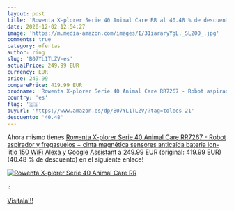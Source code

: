 ```yaml
---
layout: post
title: 'Rowenta X-plorer Serie 40 Animal Care RR al 40.48 % de descuento'
date: 2020-12-02 12:54:27
image: 'https://m.media-amazon.com/images/I/31iararyYgL._SL200_.jpg'
comments: true
category: ofertas
author: ring
slug: 'B07YL1TLZV-es'
actualPrice: 249.99 EUR
currency: EUR
price: 249.99
comparePrice: 419.99 EUR
prodname: 'Rowenta X-plorer Serie 40 Animal Care RR7267 - Robot aspirador y fregasuelos + cinta magnética  sensores anticaída  bateria ion-litio 150  WiFi  Alexa y Google Assistant'
country: 'es'
flag: '🇪🇸'
buyurl: 'https://www.amazon.es/dp/B07YL1TLZV/?tag=tolees-21'
descuento: '40.48'
---
```


Ahora mismo tienes [Rowenta X-plorer Serie 40 Animal Care RR7267 - Robot aspirador y fregasuelos + cinta magnética  sensores anticaída  bateria ion-litio 150  WiFi  Alexa y Google Assistant](https://www.amazon.es/dp/B07YL1TLZV/?tag=tolees-21) a 249.99 EUR (original: 419.99 EUR) (40.48 %  de descuento) en el siguiente enlace!

[![Rowenta X-plorer Serie 40 Animal Care RR](https://m.media-amazon.com/images/I/31iararyYgL._SL200_.jpg)](https://www.amazon.es/dp/B07YL1TLZV/?tag=tolees-21)

ℹ️:


[Visítala!!!](https://www.amazon.es/dp/B07YL1TLZV/?tag=tolees-21)
